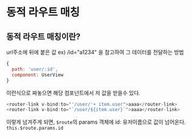 # 동적 라우트 매칭

## 동적 라우트 매칭이란?

url주소에 뒤에 붙은 값 ex) /id="a1234" 을 참고하여 그 데이터를 전달하는 방법

```js
{
  path: 'user/:id',
  component: UserView
}
```

이런식으로 짜놓으면 해당 컴포넌트에서 저 값을 받을수 있다.

```js
<router-link v-bind:to="'/user/'+ item.user">aaaa</router-link>
<router-link v-bind:to="`/user/${item.user}`">aaaa</router-link>
```

이렇게 넘겨주게 되면, `$route`의 params 객체에 id: 유저이름으로 값이 넘어온다.  
`this.$route.params.id`
